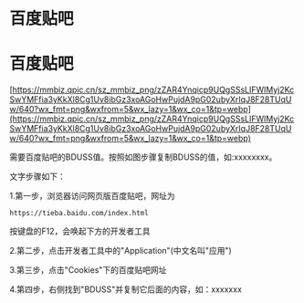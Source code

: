 # 百度贴吧

# **百度贴吧**

[https://mmbiz.qpic.cn/sz_mmbiz_png/zZAR4Ynqicp9UQgSSsLIFWlMyj2KcSwYMFfia3yKkXl8Cg1Uv8ibGz3xoAGoHwPujdA9pG02ubyXrIqJ8F28TUqUw/640?wx_fmt=png&wxfrom=5&wx_lazy=1&wx_co=1&tp=webp](https://mmbiz.qpic.cn/sz_mmbiz_png/zZAR4Ynqicp9UQgSSsLIFWlMyj2KcSwYMFfia3yKkXl8Cg1Uv8ibGz3xoAGoHwPujdA9pG02ubyXrIqJ8F28TUqUw/640?wx_fmt=png&wxfrom=5&wx_lazy=1&wx_co=1&tp=webp)

需要百度贴吧的BDUSS值。按照如图步骤复制BDUSS的值，如:xxxxxxxx。

文字步骤如下：

1.第一步，浏览器访问网页版百度贴吧，网址为

```
https://tieba.baidu.com/index.html
```

按键盘的F12，会唤起下方的开发者工具

2.第二步，点击开发者工具中的"Application"(中文名叫"应用")

3.第三步，点击"Cookies"下的百度贴吧网址

4.第四步，右侧找到"BDUSS"并复制它后面的内容，如：xxxxxxx